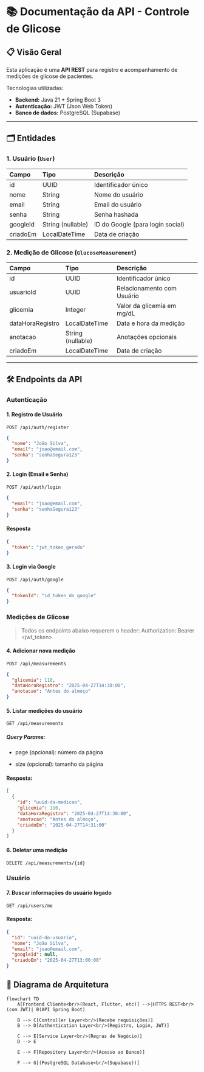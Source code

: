 # 📚 Documentação da API - Controle de Glicose

## 📋 Visão Geral

Esta aplicação é uma **API REST** para registro e acompanhamento de medições de glicose de pacientes.

Tecnologias utilizadas:

- **Backend:** Java 21 + Spring Boot 3
- **Autenticação:** JWT (Json Web Token)
- **Banco de dados:** PostgreSQL (Supabase)

---

## 🗂️ Entidades

### 1. Usuário (`User`)

| Campo    | Tipo              | Descrição                        |
| :------- | :---------------- | :------------------------------- |
| id       | UUID              | Identificador único              |
| nome     | String            | Nome do usuário                  |
| email    | String            | Email do usuário                 |
| senha    | String            | Senha hashada                    |
| googleId | String (nullable) | ID do Google (para login social) |
| criadoEm | LocalDateTime     | Data de criação                  |

### 2. Medição de Glicose (`GlucoseMeasurement`)

| Campo            | Tipo              | Descrição                  |
| :--------------- | :---------------- | :------------------------- |
| id               | UUID              | Identificador único        |
| usuarioId        | UUID              | Relacionamento com Usuário |
| glicemia         | Integer           | Valor da glicemia em mg/dL |
| dataHoraRegistro | LocalDateTime     | Data e hora da medição     |
| anotacao         | String (nullable) | Anotações opcionais        |
| criadoEm         | LocalDateTime     | Data de criação            |

---

## 🛠️ Endpoints da API

### Autenticação

#### 1. Registro de Usuário

`POST /api/auth/register`

```json
{
  "nome": "João Silva",
  "email": "joao@email.com",
  "senha": "senhaSegura123"
}
```

#### 2. Login (Email e Senha)

`POST /api/auth/login`

```json
{
  "email": "joao@email.com",
  "senha": "senhaSegura123"
}
```

#### Resposta

```json
{
  "token": "jwt_token_gerado"
}
```

#### 3. Login via Google

`POST /api/auth/google`

```json
{
  "tokenId": "id_token_do_google"
}
```

### Medições de Glicose

> Todos os endpoints abaixo requerem o header:
> Authorization: Bearer <jwt_token>

#### 4. Adicionar nova medição

`POST /api/measurements`

```json
{
  "glicemia": 110,
  "dataHoraRegistro": "2025-04-27T14:30:00",
  "anotacao": "Antes do almoço"
}
```

#### 5. Listar medições do usuário

`GET /api/measurements`

##### Query Params:

- page (opcional): número da página

- size (opcional): tamanho da página

#### Resposta:

```json
[
  {
    "id": "uuid-da-medicao",
    "glicemia": 110,
    "dataHoraRegistro": "2025-04-27T14:30:00",
    "anotacao": "Antes do almoço",
    "criadoEm": "2025-04-27T14:31:00"
  }
]
```

#### 6. Deletar uma medição

`DELETE /api/measurements/{id}`

### Usuário

#### 7. Buscar informações do usuário logado

`GET /api/users/me`

#### Resposta:

```json
{
  "id": "uuid-do-usuario",
  "nome": "João Silva",
  "email": "joao@email.com",
  "googleId": null,
  "criadoEm": "2025-04-27T13:00:00"
}
```

## 🎯 Diagrama de Arquitetura

```mermaid
flowchart TD
    A[Frontend Cliente<br/>(React, Flutter, etc)] -->|HTTPS REST<br/>(com JWT)| B(API Spring Boot)

    B --> C[Controller Layer<br/>(Recebe requisições)]
    B --> D[Authentication Layer<br/>(Registro, Login, JWT)]

    C --> E[Service Layer<br/>(Regras de Negócio)]
    D --> E

    E --> F[Repository Layer<br/>(Acesso ao Banco)]

    F --> G[(PostgreSQL Database<br/>(Supabase))]
```
